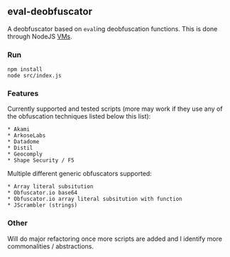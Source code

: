 ## eval-deobfuscator
A deobfuscator based on ```eval```ing deobfuscation functions.   This is done through NodeJS [VMs](https://nodejs.org/api/vm.html).

### Run

    npm install
    node src/index.js

### Features

Currently supported and tested scripts (more may work if they use any of the obfuscation techniques listed below this list):

    * Akami
    * ArkoseLabs
    * Datadome
    * Distil
    * Geocomply
    * Shape Security / F5

Multiple different generic obfuscators supported:
    
    * Array literal subsitution
    * Obfuscator.io base64
    * Obfuscator.io array literal subsitution with function
    * JScrambler (strings)

### Other

Will do major refactoring once more scripts are added and I identify more commonalities / abstractions.